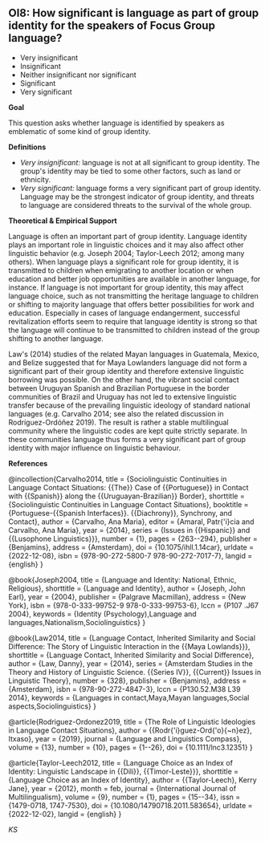 
## OI8: How significant is language as part of group identity for the speakers of Focus Group language?


- Very insignificant
- Insignificant
- Neither insignificant nor significant
- Significant 
- Very significant
  

**Goal**

This question asks whether language is identified by speakers as emblematic of some kind of group identity.



**Definitions**

- *Very insignificant:* language is not at all significant to group identity. The group's identity may be tied to some other factors, such as land or ethnicity.
- *Very significant:* language forms a very significant part of group identity. Language may be the strongest indicator of group identity, and threats to language are considered threats to the survival of the whole group.




**Theoretical & Empirical Support**

Language is often an important part of group identity. Language identity plays an important role in linguistic choices and it may also affect other linguistic behavior (e.g. Joseph 2004; Taylor-Leech 2012; among many others). When language plays a significant role for group identity, it is transmitted to children when emigrating to another location or when education and better job opportunities are available in another language, for instance. If language is not important for group identity, this may affect language choice, such as not transmitting the heritage language to children or shifting to majority language that offers better possibilities for work and education. Especially in cases of language endangerment, successful revitalization efforts seem to require that language identity is strong so that the language will continue to be transmitted to children instead of the group shifting to another language.



Law's (2014) studies of the related Mayan languages in Guatemala, Mexico, and Belize suggested that for Maya Lowlanders language did not form a significant part of their group identity and therefore extensive linguistic borrowing was possible. On the other hand, the vibrant social contact between Uruguyan Spanish and Brazilian Portuguese in the border communities of Brazil and Uruguay has not led to extensive linguistic transfer because of the prevailing linguistic ideology of standard national languages (e.g. Carvalho 2014; see also the related discussion in Rodríguez-Ordóñez 2019). The result is rather a stable multilingual community where the linguistic codes are kept quite strictly separate. In these communities language thus forms a very significant part of group identity with major influence on linguistic behaviour.


**References**

@incollection{Carvalho2014,
  title = {Sociolinguistic Continuities in Language Contact Situations: {{The}} Case of {{Portuguese}} in Contact with {{Spanish}} along the {{Uruguayan-Brazilian}} Border},
  shorttitle = {Sociolinguistic Continuities in Language Contact Situations},
  booktitle = {Portuguese-{{Spanish Interfaces}}. {{Diachrony}}, Synchrony, and Contact},
  author = {Carvalho, Ana Maria},
  editor = {Amaral, Patr{\'i}cia and Carvalho, Ana Maria},
  year = {2014},
  series = {Issues in {{Hispanic}} and {{Lusophone Linguistics}}},
  number = {1},
  pages = {263--294},
  publisher = {Benjamins},
  address = {Amsterdam},
  doi = {10.1075/ihll.1.14car},
  urldate = {2022-12-08},
  isbn = {978-90-272-5800-7 978-90-272-7017-7},
  langid = {english}
}

@book{Joseph2004,
  title = {Language and Identity: National, Ethnic, Religious},
  shorttitle = {Language and Identity},
  author = {Joseph, John Earl},
  year = {2004},
  publisher = {Palgrave Macmillan},
  address = {New York},
  isbn = {978-0-333-99752-9 978-0-333-99753-6},
  lccn = {P107 .J67 2004},
  keywords = {Identity (Psychology),Language and languages,Nationalism,Sociolinguistics}
}

@book{Law2014,
  title = {Language Contact, Inherited Similarity and Social Difference: The Story of Linguistic Interaction in the {{Maya Lowlands}}},
  shorttitle = {Language Contact, Inherited Similarity and Social Difference},
  author = {Law, Danny},
  year = {2014},
  series = {Amsterdam Studies in the Theory and History of Linguistic Science. {{Series IV}}, {{Current}} Issues in Linguistic Theory},
  number = {328},
  publisher = {Benjamins},
  address = {Amsterdam},
  isbn = {978-90-272-4847-3},
  lccn = {P130.52.M38 L39 2014},
  keywords = {Languages in contact,Maya,Mayan languages,Social aspects,Sociolinguistics}
}

@article{Rodriguez-Ordonez2019,
  title = {The Role of Linguistic Ideologies in Language Contact Situations},
  author = {{Rodr{\'i}guez-Ord{\'o}{\~n}ez}, Itxaso},
  year = {2019},
  journal = {Language and Linguistics Compass},
  volume = {13},
  number = {10},
  pages = {1--26},
  doi = {10.1111/lnc3.12351}
}

@article{Taylor-Leech2012,
  title = {Language Choice as an Index of Identity: Linguistic Landscape in {{Dili}}, {{Timor-Leste}}},
  shorttitle = {Language Choice as an Index of Identity},
  author = {{Taylor-Leech}, Kerry Jane},
  year = {2012},
  month = feb,
  journal = {International Journal of Multilingualism},
  volume = {9},
  number = {1},
  pages = {15--34},
  issn = {1479-0718, 1747-7530},
  doi = {10.1080/14790718.2011.583654},
  urldate = {2022-12-02},
  langid = {english}
}

*KS*
